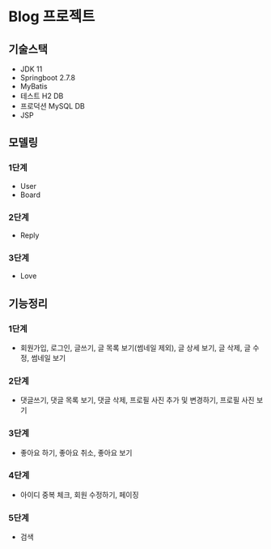 # Blog 프로젝트

## 기술스택

- JDK 11
- Springboot 2.7.8
- MyBatis
- 테스트 H2 DB
- 프로덕션 MySQL DB
- JSP

## 모델링

### 1단계

- User
- Board

### 2단계

- Reply

### 3단계

- Love

## 기능정리

### 1단계

- 회원가입, 로그인, 글쓰기, 글 목록 보기(썸네일 제외), 글 상세 보기, 글 삭제, 글 수정, 썸네일 보기

### 2단계

- 댓글쓰기, 댓글 목록 보기, 댓글 삭제, 프로필 사진 추가 및 변경하기, 프로필 사진 보기

### 3단계

- 좋아요 하기, 좋아요 취소, 좋아요 보기

### 4단계

- 아이디 중복 체크, 회원 수정하기, 페이징

### 5단계

- 검색
